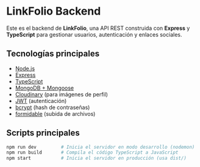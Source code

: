 # LinkFolio Backend

Este es el backend de **LinkFolio**, una API REST construida con **Express** y **TypeScript** para gestionar usuarios, autenticación y enlaces sociales.

## Tecnologías principales

- [Node.js](https://nodejs.org/)
- [Express](https://expressjs.com/)
- [TypeScript](https://www.typescriptlang.org/)
- [MongoDB + Mongoose](https://mongoosejs.com/)
- [Cloudinary](https://cloudinary.com/) (para imágenes de perfil)
- [JWT](https://jwt.io/) (autenticación)
- [bcrypt](https://www.npmjs.com/package/bcrypt) (hash de contraseñas)
- [formidable](https://www.npmjs.com/package/formidable) (subida de archivos)

## Scripts principales

```bash
npm run dev         # Inicia el servidor en modo desarrollo (nodemon)
npm run build       # Compila el código TypeScript a JavaScript
npm start           # Inicia el servidor en producción (usa dist/)
```
